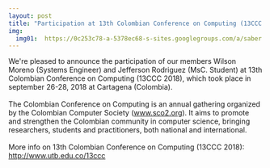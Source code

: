 ```yaml
---
layout: post
title: "Participation at 13th Colombian Conference on Computing (13CCC 2018)"
img:
  img01:  https://0c253c78-a-5378ec68-s-sites.googlegroups.com/a/saber.uis.edu.co/macv/home/13ccc-2018-macv.jpg
---
```

We're pleased to announce the participation of our members Wilson Moreno (Systems Engineer) and Jefferson Rodriguez (MsC. Student) at 13th Colombian Conference on Computing (13CCC 2018), which took place in september 26-28, 2018 at Cartagena (Colombia).
<br><br>
The Colombian Conference on Computing is an annual gathering organized by the Colombian Computer Society (www.sco2.org). It aims to promote and strengthen the Colombian community in computer science, bringing researchers, students and practitioners, both national and international.
<br><br>
More info on 13th Colombian Conference on Computing (13CCC 2018): <a href="http://www.utb.edu.co/13ccc" target="_blank">http://www.utb.edu.co/13ccc</a>
